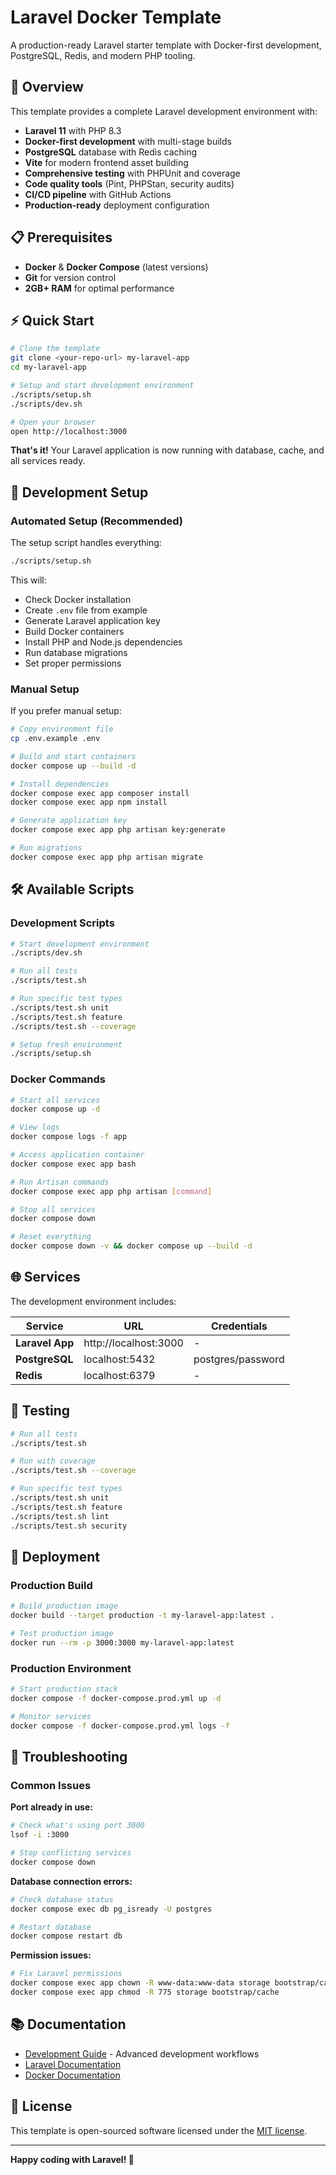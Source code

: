 # Laravel Docker Template

A production-ready Laravel starter template with Docker-first development, PostgreSQL, Redis, and modern PHP tooling.

## 🎯 Overview

This template provides a complete Laravel development environment with:

- **Laravel 11** with PHP 8.3
- **Docker-first development** with multi-stage builds
- **PostgreSQL** database with Redis caching
- **Vite** for modern frontend asset building
- **Comprehensive testing** with PHPUnit and coverage
- **Code quality tools** (Pint, PHPStan, security audits)
- **CI/CD pipeline** with GitHub Actions
- **Production-ready** deployment configuration

## 📋 Prerequisites

- **Docker** & **Docker Compose** (latest versions)
- **Git** for version control
- **2GB+ RAM** for optimal performance

## ⚡ Quick Start

```bash
# Clone the template
git clone <your-repo-url> my-laravel-app
cd my-laravel-app

# Setup and start development environment
./scripts/setup.sh
./scripts/dev.sh

# Open your browser
open http://localhost:3000
```

**That's it!** Your Laravel application is now running with database, cache, and all services ready.

## 🔧 Development Setup

### **Automated Setup (Recommended)**

The setup script handles everything:

```bash
./scripts/setup.sh
```

This will:
- Check Docker installation
- Create `.env` file from example
- Generate Laravel application key
- Build Docker containers
- Install PHP and Node.js dependencies
- Run database migrations
- Set proper permissions

### **Manual Setup**

If you prefer manual setup:

```bash
# Copy environment file
cp .env.example .env

# Build and start containers
docker compose up --build -d

# Install dependencies
docker compose exec app composer install
docker compose exec app npm install

# Generate application key
docker compose exec app php artisan key:generate

# Run migrations
docker compose exec app php artisan migrate
```

## 🛠️ Available Scripts

### **Development Scripts**

```bash
# Start development environment
./scripts/dev.sh

# Run all tests
./scripts/test.sh

# Run specific test types
./scripts/test.sh unit
./scripts/test.sh feature
./scripts/test.sh --coverage

# Setup fresh environment
./scripts/setup.sh
```

### **Docker Commands**

```bash
# Start all services
docker compose up -d

# View logs
docker compose logs -f app

# Access application container
docker compose exec app bash

# Run Artisan commands
docker compose exec app php artisan [command]

# Stop all services
docker compose down

# Reset everything
docker compose down -v && docker compose up --build -d
```

## 🌐 Services

The development environment includes:

| Service | URL | Credentials |
|---------|-----|-------------|
| **Laravel App** | http://localhost:3000 | - |
| **PostgreSQL** | localhost:5432 | postgres/password |
| **Redis** | localhost:6379 | - |

## 🧪 Testing

```bash
# Run all tests
./scripts/test.sh

# Run with coverage
./scripts/test.sh --coverage

# Run specific test types
./scripts/test.sh unit
./scripts/test.sh feature
./scripts/test.sh lint
./scripts/test.sh security
```

## 🚀 Deployment

### **Production Build**

```bash
# Build production image
docker build --target production -t my-laravel-app:latest .

# Test production image
docker run --rm -p 3000:3000 my-laravel-app:latest
```

### **Production Environment**

```bash
# Start production stack
docker compose -f docker-compose.prod.yml up -d

# Monitor services
docker compose -f docker-compose.prod.yml logs -f
```

## 🐛 Troubleshooting

### **Common Issues**

**Port already in use:**
```bash
# Check what's using port 3000
lsof -i :3000

# Stop conflicting services
docker compose down
```

**Database connection errors:**
```bash
# Check database status
docker compose exec db pg_isready -U postgres

# Restart database
docker compose restart db
```

**Permission issues:**
```bash
# Fix Laravel permissions
docker compose exec app chown -R www-data:www-data storage bootstrap/cache
docker compose exec app chmod -R 775 storage bootstrap/cache
```

## 📚 Documentation

- [Development Guide](./docs/DEVELOPMENT.md) - Advanced development workflows
- [Laravel Documentation](https://laravel.com/docs)
- [Docker Documentation](https://docs.docker.com/)

## 📄 License

This template is open-sourced software licensed under the [MIT license](LICENSE).

---

**Happy coding with Laravel! 🚀**